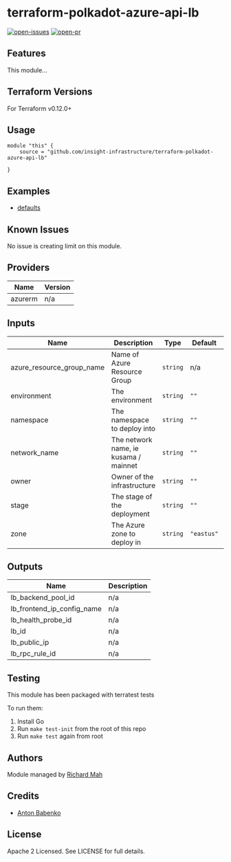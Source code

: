 # terraform-polkadot-azure-api-lb

[![open-issues](https://img.shields.io/github/issues-raw/insight-infrastructure/terraform-polkadot-azure-api-lb?style=for-the-badge)](https://github.com/insight-infrastructure/terraform-polkadot-azure-api-lb/issues)
[![open-pr](https://img.shields.io/github/issues-pr-raw/insight-infrastructure/terraform-polkadot-azure-api-lb?style=for-the-badge)](https://github.com/insight-infrastructure/terraform-polkadot-azure-api-lb/pulls)

## Features

This module...

## Terraform Versions

For Terraform v0.12.0+

## Usage

```
module "this" {
    source = "github.com/insight-infrastructure/terraform-polkadot-azure-api-lb"

}
```
## Examples

- [defaults](https://github.com/insight-infrastructure/terraform-polkadot-azure-api-lb/tree/master/examples/defaults)

## Known  Issues
No issue is creating limit on this module.

<!-- BEGINNING OF PRE-COMMIT-TERRAFORM DOCS HOOK -->
## Providers

| Name | Version |
|------|---------|
| azurerm | n/a |

## Inputs

| Name | Description | Type | Default | Required |
|------|-------------|------|---------|:-----:|
| azure\_resource\_group\_name | Name of Azure Resource Group | `string` | n/a | yes |
| environment | The environment | `string` | `""` | no |
| namespace | The namespace to deploy into | `string` | `""` | no |
| network\_name | The network name, ie kusama / mainnet | `string` | `""` | no |
| owner | Owner of the infrastructure | `string` | `""` | no |
| stage | The stage of the deployment | `string` | `""` | no |
| zone | The Azure zone to deploy in | `string` | `"eastus"` | no |

## Outputs

| Name | Description |
|------|-------------|
| lb\_backend\_pool\_id | n/a |
| lb\_frontend\_ip\_config\_name | n/a |
| lb\_health\_probe\_id | n/a |
| lb\_id | n/a |
| lb\_public\_ip | n/a |
| lb\_rpc\_rule\_id | n/a |

<!-- END OF PRE-COMMIT-TERRAFORM DOCS HOOK -->

## Testing
This module has been packaged with terratest tests

To run them:

1. Install Go
2. Run `make test-init` from the root of this repo
3. Run `make test` again from root

## Authors

Module managed by [Richard Mah](https://github.com/shinyfoil)

## Credits

- [Anton Babenko](https://github.com/antonbabenko)

## License

Apache 2 Licensed. See LICENSE for full details.